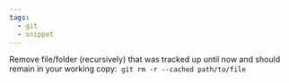 ```yaml
---
tags:
  - git
  - snippet
---
```

Remove file/folder (recursively) that was tracked up until now and should remain in your working copy: 
`git rm -r --cached path/to/file`